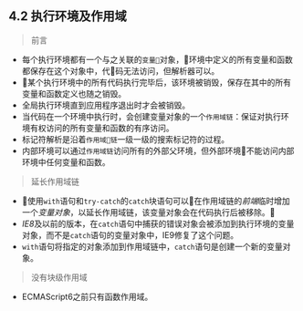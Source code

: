 4.2 执行环境及作用域
---

> 前言

- 每个执行环境都有一个与之关联的`变量`对象，环境中定义的所有变量和函数都保存在这个对象中，代码无法访问，但解析器可以。
- 某个执行环境中的所有代码执行完毕后，该环境被销毁，保存在其中的所有变量和函数定义也随之销毁。
- 全局执行环境直到应用程序退出时才会被销毁。
- 当代码在一个环境中执行时，会创建变量对象的一个`作用域链`：保证对执行环境有权访问的所有变量和函数的有序访问。
- 标记符解析是沿着`作用域链`一级一级的搜索标记符的过程。
- 内部环境可以通过`作用域链`访问所有的外部父环境，但外部环境不能访问内部环境中任何变量和函数。

> 延长作用域链

- 使用`with`语句和`try-catch`的`catch`块语句可以在作用域链的*前端*临时增加一个*变量对象*，以延长作用域链，该变量对象会在代码执行后被移除。
- *IE8*及以前的版本，在`catch`语句中捕获的错误对象会被添加到执行环境的变量对象，而不是`catch`语句的变量对象中，IE9修复了这个问题。
- `with`语句将指定的对象添加到作用域链中，`catch`语句是创建一个新的变量对象。

> 没有块级作用域

- ECMAScript6之前只有函数作用域。